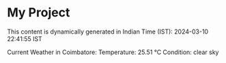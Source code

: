 # My Project

This content is dynamically generated in Indian Time (IST): 2024-03-10 22:41:55 IST


Current Weather in Coimbatore:
Temperature: 25.51 °C
Condition: clear sky
